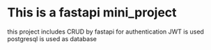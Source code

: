 # This is a fastapi mini_project
this project includes CRUD by fastapi
for authentication JWT is used
postgresql is used as database
